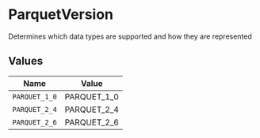 # ParquetVersion

Determines which data types are supported and how they are represented


## Values

| Name          | Value         |
| ------------- | ------------- |
| `PARQUET_1_0` | PARQUET_1_0   |
| `PARQUET_2_4` | PARQUET_2_4   |
| `PARQUET_2_6` | PARQUET_2_6   |